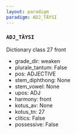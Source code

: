 ```yaml
---
layout: paradigm
paradigm: ADJ_TÄYSI
---
```

### ` ADJ_TÄYSI `

Dictionary class 27 front
* grade_dir: weaken
* plurale_tantum: False
* pos: ADJECTIVE
* stem_diphthong: None
* stem_vowel: None
* upos: ADJ
* harmony: front
* kotus_av: None
* kotus_tn: 27
* clitics: False
* possessive: False
